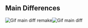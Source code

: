 ## Main Differences
<div style="display: flex">
  <img src="https://github.com/Thalisu/Kenzie-Blog-Remake/assets/137633813/86b66a97-7c3f-436f-b6ee-27f1195d58d1" alt="Gif main diff remake">
  <img src="https://github.com/Thalisu/Kenzie-Blog-Remake/assets/137633813/ae666c7e-d84e-4277-8fda-624afc0e78d3" alt="Gif main diff"> 
</div>

